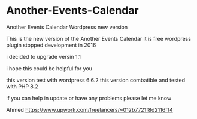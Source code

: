 # Another-Events-Calendar
Another Events Calendar Wordpress new version


This is the new version of the Another Events Calendar
it is free wordpress plugin stopped development in 2016

i decided to upgrade versin 1.1

i hope this could be helpful for you

this version test with wordpress 6.6.2
this version combatible and tested with PHP 8.2

if you can help in update or have any problems please let me know

Ahmed
https://www.upwork.com/freelancers/~012b7721f8d2116f14
